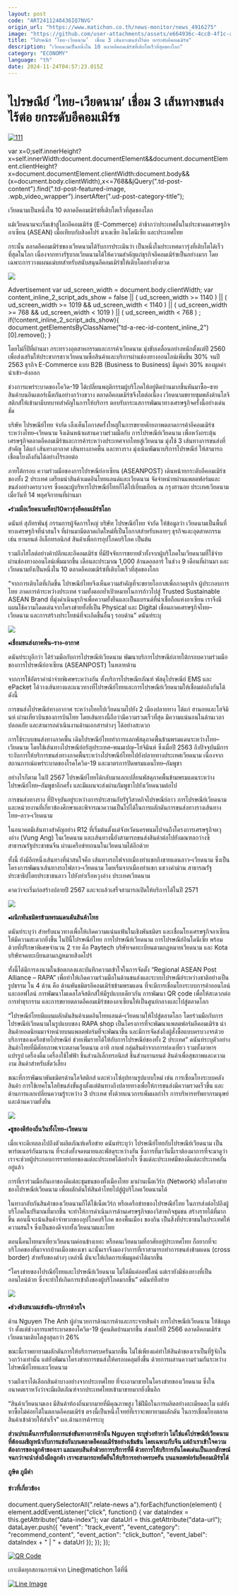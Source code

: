 ```yaml
---
layout: post
code: "ART2411240436IQ7NVG"
origin_url: "https://www.matichon.co.th/news-monitor/news_4916275"
image: "https://github.com/user-attachments/assets/e664936c-4cc8-4f1c-ad59-2d84e6dd2bbb"
title: "ไปรษณีย์ ‘ไทย-เวียดนาม’  เชื่อม 3 เส้นทางขนส่งไร้ต่อ ยกระดับอีคอมเมิร์ซ"
description: "เวียดนามเป็นหนึ่งใน 10 ตลาดอีคอมเมิร์ซที่เติบโตเร็วที่สุดของโลก"
category: "ECONOMY"
language: "th"
date: 2024-11-24T04:57:23.015Z
---
```


# ไปรษณีย์ ‘ไทย-เวียดนาม’  เชื่อม 3 เส้นทางขนส่งไร้ต่อ ยกระดับอีคอมเมิร์ซ

[![](https://www.matichon.co.th/wp-content/uploads/2024/11/111-72.jpg "111")](https://www.matichon.co.th/wp-content/uploads/2024/11/111-72.jpg)

var x=0;self.innerHeight?x=self.innerWidth:document.documentElement&&document.documentElement.clientHeight?x=document.documentElement.clientWidth:document.body&&(x=document.body.clientWidth),x<=768&&jQuery(".td-post-content").find(".td-post-featured-image, .wpb\_video\_wrapper").insertAfter(".ud-post-category-title");

เวียดนามเป็นหนึ่งใน 10 ตลาดอีคอมเมิร์ซที่เติบโตเร็วที่สุดของโลก

แม้เวียดนามจะเริ่มเข้าสู่โลกอีคอมเมิร์ซ (E-Commerce) ล่าช้ากว่าประเทศอื่นในประชาคมเศรษฐกิจอาเซียน (ASEAN) เมื่อเทียบกับสิงคโปร์ มาเลเซีย อินโดนีเซีย และประเทศไทย 

กระนั้น ตลาดอีคอมเมิร์ซของเวียดนามได้รับการประเมินว่า เป็นหนึ่งในประเทศดาวรุ่งที่เติบโตได้เร็วที่สุดในโลก เนื่องจากทางรัฐบาลเวียดนามได้ให้ความสำคัญแก่ธุรกิจอีคอมเมิร์ซเป็นอย่างมาก โดยเฉพาะการวางแผนแม่บทสำหรับสนับสนุนอีคอมเมิร์ซให้เติบโตอย่างยิ่งยวด

![](https://www.matichon.co.th/wp-content/uploads/2024/11/บรรยากาศสำนักงานไปรษณีย์เวียดนาม-สาขาเมืองฮานอย-1024x683.jpg)

Advertisement var ud\_screen\_width = document.body.clientWidth; var content\_inline\_2\_script\_ads\_show = false || ( ud\_screen\_width >= 1140 ) || ( ud\_screen\_width >= 1019 && ud\_screen\_width < 1140 ) || ( ud\_screen\_width >= 768 && ud\_screen\_width < 1019 ) || ( ud\_screen\_width < 768 ) ; if(!content\_inline\_2\_script\_ads\_show){ document.getElementsByClassName("td-a-rec-id-content\_inline\_2")\[0\].remove(); }

โดยไม่กี่ปีที่ผ่านมา กระทรวงอุตสาหกรรมและการค้าเวียดนาม มุ่งขับเคลื่อนอย่างหนักตั้งแต่ปี 2560 เพื่อส่งเสริมให้ประชากรชาวเวียดนามซื้อสินค้าและบริการผ่านช่องทางออนไลน์เพิ่มขึ้น 30% จนปี 2563 ธุรกิจ E-Commerce แบบ B2B (Business to Business) มีมูลค่า 30% ของมูลค่านำเข้า–ส่งออก

ช่วงการแพร่ระบาดของโควิด\-19 ได้เปลี่ยนพฤติกรรมผู้บริโภคให้อยู่ติดบ้านมากขึ้นหันมาซื้อ–ขายสินค้าบนอินเตอร์เน็ตกันอย่างกว้างขวาง ตลาดอีคอมเมิร์ซจึงโตต่อเนื่อง เวียดนามขยายขุมพลังด้านโลจิสติกส์ให้เข้ามามีบทบาทสำคัญในการให้บริการ ตอบรับกระแสการพัฒนาทางเศรษฐกิจครั้งนี้อย่างเด่นชัด

บริษัท ไปรษณีย์ไทย จำกัด เล็งเห็นโอกาสครั้งใหญ่ในการขยายศักยภาพตลาดการค้าอีคอมเมิร์ซระหว่างไทย–เวียดนาม จึงเดินหน้าผสานความร่วมมือกับ การไปรษณีย์เวียดนาม เพื่อหวังกระตุ้นเศรษฐกิจตลาดอีคอมเมิร์ซและการค้าระหว่างประเทศจากไทยสู่เวียดนาม มุ่งใช้ 3 เส้นทางการขนส่งที่สำคัญ ได้แก่ เส้นทางอากาศ เส้นทางภาคพื้น และทางราง มุ่งเน้นพัฒนาบริการไปรษณีย์ ให้สามารถเชื่อมโยงถึงกันได้อย่างไร้รอยต่อ 

ภายใต้กรอบ ความร่วมมือของการไปรษณีย์อาเซียน (ASEANPOST) เดินหน้ายกระดับอีคอมเมิร์ซของทั้ง 2 ประเทศ เตรียมนำสินค้าเมดอินไทยแลนด์และเวียดนาม จัดจำหน่ายผ่านแพลตฟอร์มและขนส่งอย่างครบวงจร ซึ่งคณะผู้บริหารไปรษณีย์ไทยก็ได้ไปเยี่ยมเยือน ณ กรุงฮานอย ประเทศเวียดนาม เมื่อวันที่ 14 พฤศจิกายนที่ผ่านมา

**⦁ร่วมมือเวียดนามท็อป10ดาวรุ่งอีคอมเมิร์ซโลก**

ดนันท์ สุภัทรพันธุ์ กรรมการผู้จัดการใหญ่ บริษัท ไปรษณีย์ไทย จำกัด ให้ข้อมูลว่า เวียดนามเป็นพื้นที่ทางเศรษฐกิจที่น่าสนใจ ที่ผ่านมามีตลาดเกิดใหม่ที่เป็นโอกาสสำหรับหลายๆ ธุรกิจและอุตสาหกรรม เช่น ยานยนต์ อิเล็กทรอนิกส์ สินค้าเพื่อการอุปโภคบริโภค เป็นต้น

รวมถึงไฮไลต์อย่างค้าปลีกและอีคอมเมิร์ซ ที่มีปัจจัยการขยายตัวทั้งจากผู้บริโภคในเวียดนามที่ใช้จ่ายผ่านช่องทางออนไลน์เพิ่มมากขึ้น เดือนละประมาณ 1,000 ล้านดอลลาร์ ในช่วง 9 เดือนที่ผ่านมา และเวียดนามยังเป็นหนึ่งใน 10 ตลาดอีคอมเมิร์ซที่เติบโตเร็วที่สุดของโลก

“จากการเติบโตที่เกิดขึ้น ไปรษณีย์ไทยจึงเห็นความสำคัญที่จะขยายโอกาสเพื่อภาคธุรกิจ ผู้ประกอบการไทย ภาคการค้าระหว่างประเทศ รวมทั้งตอกย้ำเป้าหมายในการก้าวไปสู่ Trusted Sustainable ASEAN Brand ที่มุ่งดำเนินธุรกิจเพื่อความยั่งยืนและเป็นแบรนด์ที่น่าเชื่อถือแห่งอาเซียน เราจึงมีแผนใช้ความโดดเด่นจากโครงข่ายทั้งที่เป็น Physical และ Digital เชื่อมภาคเศรษฐกิจไทย–เวียดนาม และการสร้างประโยชน์ที่จะเกิดขึ้นอื่นๆ รอบด้าน” ดนันท์ระบุ

![](https://www.matichon.co.th/wp-content/uploads/2024/11/ดร.ดนันท์-สุภัทรพันธุ์-682x1024.jpg)

**⦁เชื่อมขนส่งภาคพื้น–ราง–อากาศ**

ดนันท์ระบุอีกว่า ได้ร่วมมือกับการไปรษณีย์เวียดนาม พัฒนาบริการไปรษณีย์ภายใต้กรอบความร่วมมือของการไปรษณีย์อาเซียน (ASEANPOST) ในหลายด้าน 

จากการใช้อัตราค่านำจ่ายพิเศษระหว่างกัน ทั้งบริการไปรษณียภัณฑ์ พัสดุไปรษณีย์ EMS และ ePacket ได้วางเส้นทางและแนวทางที่ไปรษณีย์ไทยและการไปรษณีย์เวียดนามให้เชื่อมต่อถึงกันได้ ดังนี้ 

การขนส่งไปรษณีย์ทางอากาศ ระหว่างไทยไปเวียดนามไปยัง 2 เมืองปลายทาง ได้แก่ ฮานอยและโฮจิมินห์ ผ่านเที่ยวบินของการบินไทย โดยเส้นทางนี้ถือว่ามีความรวดเร็วที่สุด มีความแน่นอนในด้านเวลา ปลอดภัย และสามารถดำเนินงานด้านเอกสารต่างๆ ได้อย่างสะดวก

การใช้ระบบขนส่งทางภาคพื้น เดิมไปรษณีย์ไทยทำการแลกพัสดุภาคพื้นข้ามพรมแดนระหว่างไทย–เวียดนาม โดยใช้เส้นทางไปรษณีย์อรัญประเทศ–พนมเปญ–โฮจิมินห์ ซึ่งเมื่อปี 2563 ถึงปัจจุบันมีการระงับการให้บริการขนส่งทางภาคพื้นระหว่างไปรษณีย์ไทยไปยังปลายทางประเทศเวียดนาม เนื่องจากสถานการณ์แพร่ระบาดของโรคโควิด\-19 และมาตรการปิดพรมแดนไทย–กัมพูชา 

อย่างไรก็ตาม ในปี 2567 ไปรษณีย์ไทยได้กลับมาแลกเปลี่ยนพัสดุภาคพื้นข้ามพรมแดนระหว่างไปรษณีย์ไทย–กัมพูชาอีกครั้ง และมีแผนจะส่งผ่านกัมพูชาไปยังเวียดนามต่อไป

การขนส่งทางราง ที่ปัจจุบันอยู่ระหว่างการประสานกับรัฐวิสาหกิจไปรษณีย์ลาว การไปรษณีย์เวียดนาม และหน่วยงานที่เกี่ยวข้องศึกษาและพิจารณาความเป็นไปได้ในการผลักดันการขนส่งทางรางเส้นทางไทย–ลาว–เวียดนาม 

ในอนาคตมีเส้นทางสำคัญอย่าง R12 ที่เริ่มต้นตั้งแต่จังหวัดนครพนมไปจนถึงโครงการเศรษฐกิจหวุงอ่าง (Vung Ang) ในเวียดนาม และเส้นทางนี้ยังสามารถขนส่งสินค้าต่อไปยังมณฑลกว่างซี สาธารณรัฐประชาชนจีน ผ่านเครือข่ายถนนในเวียดนามได้อีกด้วย 

ทั้งนี้ ยังมีอีกหนึ่งเส้นทางที่น่าสนใจคือ เส้นทางรถไฟจากเมืองท่าแขกถึงชายแดนลาว–เวียดนาม ซึ่งเป็นโครงการพัฒนาเส้นทางรถไฟลาว–เวียดนาม โดยเริ่มจากเมืองท่าแขก แขวงคำม่วน สาธารณรัฐประชาธิปไตยประชาชนลาว ไปยังท่าเรือหวุงอ่าง ประเทศเวียดนาม 

คาดว่าจะเริ่มก่อสร้างปลายปี 2567 และจะแล้วเสร็จสามารถเปิดให้บริการได้ในปี 2571

![](https://www.matichon.co.th/wp-content/uploads/2024/11/Nguyen-The-Anh-1024x768.jpg)

**⦁ผนึกพันธมิตรข้ามพรมแดนดันสินค้าไทย**

ดนันท์ระบุว่า สำหรับแนวทางเพื่อให้เกิดความแน่นแฟ้นในเชิงพันธมิตร และเชื่อมโยงเศรษฐกิจอาเซียนให้มีความสะดวกยิ่งขึ้น ในปีนี้ไปรษณีย์ไทย การไปรษณีย์เวียดนาม การไปรษณีย์อินโดนีเซีย พร้อมด้วยที่ปรึกษาพิเศษจำนวน 2 ราย คือ Paytech บริษัทจดทะเบียนตามกฎหมายเวียดนาม และ Kota บริษัทจดทะเบียนตามกฎหมายสิงคโปร์ 

ทั้งนี้ได้มีการลงนามในข้อตกลงและบันทึกความเข้าใจในการจัดตั้ง “Regional ASEAN Post Alliance – RAPA” เพื่อทำให้เกิดความร่วมมือในด้านขนส่งและระบบไปรษณีย์ระหว่างชาติอย่างเป็นรูปธรรม ใน 4 ด้าน คือ ด้านพันธมิตรอีคอมเมิร์ซข้ามพรมแดน ที่จะมีการเชื่อมโยงระบบการค้าออนไลน์และออฟไลน์ การพัฒนาโมเดลโลจิสติกส์ให้มีรูปแบบเดียวกัน การพัฒนา QR code เพื่อให้สะดวกต่อการทำธุรกรรม และการขยายตลาดอีคอมเมิร์ซของอาเซียนให้เป็นศูนย์กลางและไปสู่ตลาดโลก 

“ไปรษณีย์ไทยมีแผนผลักดันสินค้าเมดอินไทยแลนด์–เวียดนามให้ไปสู่ตลาดโลก โดยร่วมมือกับการไปรษณีย์เวียดนามในรูปแบบของ RAPA shop เป็นโครงการที่จะพัฒนาแพลตฟอร์มอีคอมเมิร์ซ นำสินค้ายอดนิยมมาจำหน่ายบนแพลตฟอร์มที่จะพัฒนาขึ้น และมีการจัดส่งถึงผู้สั่งซื้อแบบครบวงจรด้วยบริการของเครือข่ายไปรษณีย์ ช่วยเพิ่มรายได้ให้กับการไปรษณีย์ของทั้ง 2 ประเทศ” ดนันท์ระบุตัวอย่างสินค้าไทยที่มีศักยภาพเจาะตลาดเวียดนาม อาทิ กาแฟ กลุ่มสินค้าจากการท่องเที่ยว รวมทั้งอาหารแปรรูป เครื่องดื่ม เครื่องใช้ไฟฟ้า ชิ้นส่วนอิเล็กทรอนิกส์ ชิ้นส่วนยานยนต์ สินค้าเพื่อสุขภาพและความงาม สินค้าสำหรับสัตว์เลี้ยง 

ขณะที่การพัฒนาพันธมิตรด้านโลจิสติกส์ และห่วงโซ่อุปทานรูปแบบใหม่ เช่น การเชื่อมโยงระบบคลังสินค้า การใช้เทคโนโลยีขนส่งขั้นสูงตั้งแต่ต้นทางถึงปลายทางเพื่อให้การขนส่งมีความรวดเร็วขึ้น และด้านการแลกเปลี่ยนความรู้ระหว่าง 3 ประเทศ ทั้งด้วยแนวการเพิ่มผลกำไร การบริหารทรัพยากรมนุษย์ และด้านความยั่งยืน

![](https://www.matichon.co.th/wp-content/uploads/2024/11/Nguyen-The-Anh-1-1024x768.jpg)

**⦁ชูของดีท้องถิ่นวินทั้งไทย–เวียดนาม**

เมื่อเจาะดีเทลลงไปถึงตัวผลิตภัณฑ์เครือข่าย ดนันท์ระบุว่า ไปรษณีย์ไทยกับไปรษณีย์เวียดนาม เป็นพาร์ตเนอร์กันมานาน ที่จะส่งทั้งจดหมายและพัสดุระหว่างกัน ซึ่งการที่มาวันนี้เราต้องมาการที่จะมาดูว่า เราจะช่วยผู้ประกอบการรายย่อยของแต่ละประเทศได้อย่างไร ซึ่งแต่ละประเทศมีของดีแต่ละประเทศกันอยู่แล้ว

การที่เราร่วมมือกันเอาของดีแต่ละชุมชนของทั้งเมืองไทย มาผ่านเน็ตเวิร์ก (Network) หรือโครงข่ายของไปรษณีย์เวียดนาม เพื่อผลักดันให้สินค้าไทยไปสู่ผู้บริโภคเวียดนามได้ 

ในทางกลับกันสินค้าของเวียดนามก็ได้ใช้เน็ตเวิร์ก หรือเครือข่ายของไปรษณีย์ไทย ในการส่งต่อไปถึงผู้บริโภคในปริมาณที่มากขึ้น จะทำให้การดำเนินการด้านเศรษฐกิจของวิสาหกิจชุมชน สร้างรายได้ที่มากขึ้น ตอนนี้จะเน้นสินค้าจำพวกของอุปโภคบริโภค ของพื้นเมือง ของกิน เป็นสิ่งที่ประชาชนในประเทศให้ความสนใจ ซึ่งเป็นของดีจากทั้งเวียดนามและไทย

ตอนนี้คนไทยมาเที่ยวเวียดนามค่อนข้างเยอะ หรือคนเวียดนามที่อาศัยอยู่ประเทศไทย ก็อยากที่จะบริโภคของที่มาจากบ้านเมืองของเขา ฉะนั้นเราจึงมองว่าการที่เราสามารถทำการขนส่งข้ามแดน (cross border) สำหรับของต่างๆ เหล่านี้ มันจะให้เกิดการเพิ่มมูลค่าได้มากขึ้น 

“โครงข่ายของไปรณีย์ไทยและไปรษณีย์เวียดนาม ไม่ได้มีแค่ออฟไลน์ แต่เรายังมีช่องทางที่เป็นออนไลน์ด้วย ซึ่งจะทำให้เกิดการเข้าถึงของผู้บริโภคมากขึ้น” ดนันท์ทิ้งท้าย

![](https://www.matichon.co.th/wp-content/uploads/2024/11/รถจักรยานยนต์สำหรับขนส่งพัสดุ-1024x768.jpg)

**⦁ช่วงชิงสนามแข่งขัน–บริการด้วยใจ**

ด้าน Nguyen The Anh ผู้อำนวยการด้านการค้าและกระจายสินค้า การไปรษณีย์เวียดนาม ให้ข้อมูลว่า ตั้งแต่ช่วงการแพร่ระบาดของโควิด\-19 ผู้คนติดบ้านมากขึ้น ส่งผลให้ปี 2566 ตลาดอีคอมเมิร์ซเวียดนามเติบโตสูงสุดกว่า 26% 

ขณะนี้เราพยายามผลักดันการให้บริการครบครันมากขึ้น ไม่ใช่เพียงแค่ทำให้สินค้าของเราเป็นที่รู้จักในวงกว้างเท่านั้น แต่ยังพัฒนาโครงข่ายการขนส่งให้ครอบคลุมยิ่งขึ้น ด้วยการผสานความร่วมกันระหว่างไปรษณีย์ไทยและเวียดนาม

รวมถึงเราได้เลือกสินค้าบางอย่างจากประเทศไทย ที่จะเอามาขายในโครงข่ายของเวียดนาม ซึ่งในอนาคตเราหวังว่าจะมีผลิตภัณฑ์จากประเทศไทยเข้ามาขายมากยิ่งขึ้นอีก 

“สินค้าเวียดนามเอง มีสินค้าท้องถิ่นมากมายที่มีคุณภาพสูง ใช้ฝีมือในการผลิตอย่างละเมียดละไม แต่ยังหาซื้อไม่ค่อยได้ในตลาดอีคอมเมิร์ซ ตรงนี้เป็นหนึ่งโจทย์ที่เราจะพยายามผลักดัน ในการเชื่อมโยงตลาดสินค้าเข้าด้วยให้สำเร็จ” ผอ.ด้านการค้าฯระบุ

**ส่วนประเด็นการรับมือการแข่งขันทางการค้านั้น Nguyen ระบุช่วงท้ายว่า ไม่ใช่แค่ไปรษณีย์เวียดนามที่ต้องเผชิญหน้ากับการแข่งกันบนตลาดอีคอมเมิร์ซอย่างเข้มข้น โดยเฉพาะกับจีน แต่ถ้าเราเข้าใจความต้องการของลูกค้าของเรา และมอบสินค้าด้วยการบริการที่ดี ด้วยการให้บริการอันโดดเด่นเป็นเอกลักษณ์ จนกว่าจะนำส่งถึงมือลูกค้า เราจะสามารถหยัดยืนให้บริการอย่างครบครัน บนแพลตฟอร์มอีคอมเมิร์ซได้**

**ภูษิต ภูมีคำ**

#### ข่าวที่เกี่ยวข้อง

document.querySelectorAll(".relate-news a").forEach(function(element) { element.addEventListener("click", function() { var dataIndex = this.getAttribute("data-index"); var dataUrl = this.getAttribute("data-url"); dataLayer.push({ "event": "track\_event", "event\_category": "recommend\_content", "event\_action": "click\_button", "event\_label": dataIndex + " | " + dataUrl }); }); });

[![QR Code](https://www.matichon.co.th/wp-content/uploads/2023/07/wob1371z.jpg)](https://lin.ee/ht0nDxX)

เกาะติดทุกสถานการณ์จาก Line@matichon ได้ที่นี่

[![Line Image](https://www.matichon.co.th/wp-content/uploads/2023/07/th.png)](https://lin.ee/ht0nDxX)
